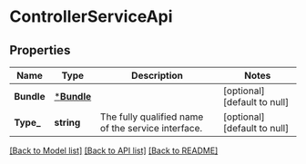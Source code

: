 # ControllerServiceApi

## Properties
Name | Type | Description | Notes
------------ | ------------- | ------------- | -------------
**Bundle** | [***Bundle**](Bundle.md) |  | [optional] [default to null]
**Type_** | **string** | The fully qualified name of the service interface. | [optional] [default to null]

[[Back to Model list]](../README.md#documentation-for-models) [[Back to API list]](../README.md#documentation-for-api-endpoints) [[Back to README]](../README.md)

